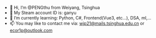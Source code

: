 - 👋 Hi, I’m @PENGthu from Weiyang, Tsinghua
- 👀 My Steam account ID is: ganyu
- 🌱 I’m currently learning: Python, C#, Frontend(Vue3, etc...), DSA, ml,...
- 📫 You may like to contact me via: wjp21@mails.tsinghua.edu.cn or ecor1p@outlook.com

<!---
PENGthu/PENGthu is a ✨ special ✨ repository because its `README.md` (this file) appears on your GitHub profile.
You can click the Preview link to take a look at your changes.
--->
